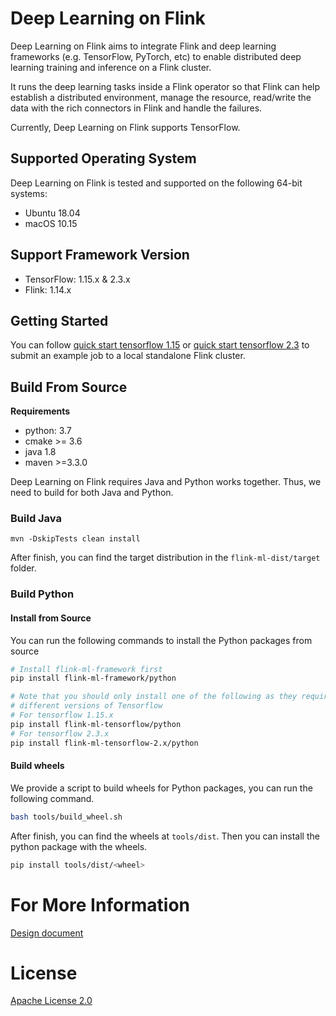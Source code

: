 # Deep Learning on Flink

Deep Learning on Flink aims to integrate Flink and deep learning frameworks
(e.g. TensorFlow, PyTorch, etc) to enable distributed deep learning training and
inference on a Flink cluster.

It runs the deep learning tasks inside a Flink operator so that Flink can help
establish a distributed environment, manage the resource, read/write the data
with the rich connectors in Flink and handle the failures.

Currently, Deep Learning on Flink supports TensorFlow.

## Supported Operating System
Deep Learning on Flink is tested and supported on the following 64-bit systems:

- Ubuntu 18.04
- macOS 10.15

## Support Framework Version
- TensorFlow: 1.15.x & 2.3.x
- Flink: 1.14.x
 
## Getting Started

You can follow [quick start tensorflow 1.15](doc/quick-start/quick_start_1.15.md)
or [quick start tensorflow 2.3](doc/quick-start/quick_start_tensorflow_2.3.md) 
to submit an example job to a local standalone Flink cluster.

## Build From Source

**Requirements**
- python: 3.7
- cmake >= 3.6
- java 1.8
- maven >=3.3.0

Deep Learning on Flink requires Java and Python works together. Thus, we need 
to build for both Java and Python.

### Build Java

```shell 
mvn -DskipTests clean install
```

After finish, you can find the target distribution in the `flink-ml-dist/target`
folder.

### Build Python

#### Install from Source
You can run the following commands to install the Python packages from source

```sh
# Install flink-ml-framework first
pip install flink-ml-framework/python

# Note that you should only install one of the following as they require
# different versions of Tensorflow 
# For tensorflow 1.15.x
pip install flink-ml-tensorflow/python
# For tensorflow 2.3.x
pip install flink-ml-tensorflow-2.x/python
```

#### Build wheels
We provide a script to build wheels for Python packages, you can run the
following command.

```sh
bash tools/build_wheel.sh
```

After finish, you can find the wheels at `tools/dist`. Then you can install the
python package with the wheels.

```sh
pip install tools/dist/<wheel>
```

# For More Information

[Design document](doc/design.md)

# License
[Apache License 2.0](LICENSE)
